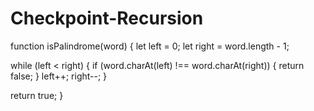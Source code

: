 # Checkpoint-Recursion
function isPalindrome(word) {
  let left = 0;
  let right = word.length - 1;
  
  while (left < right) {
    if (word.charAt(left) !== word.charAt(right)) {
      return false;
    }
    left++;
    right--;
  }
  
  return true;
}
